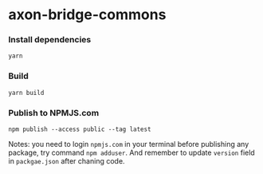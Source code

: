 # axon-bridge-commons

### Install dependencies

```
yarn
```

### Build

```
yarn build
```

### Publish to NPMJS.com

```
npm publish --access public --tag latest
```

Notes: you need to login `npmjs.com` in your terminal before publishing any package, try command `npm adduser`. And remember to update `version` field in `packgae.json` after chaning code.
